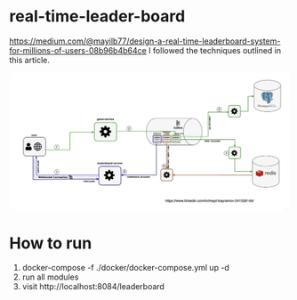 # real-time-leader-board


https://medium.com/@mayilb77/design-a-real-time-leaderboard-system-for-millions-of-users-08b96b4b64ce
I followed the techniques outlined in this article.

![img.png](img.png)

# How to run
1. docker-compose -f ./docker/docker-compose.yml up -d
2. run all modules
3. visit http://localhost:8084/leaderboard
